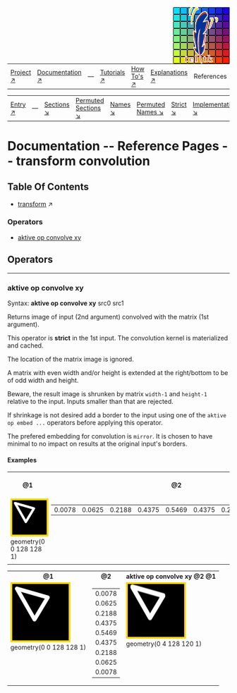 <img src='../assets/aktive-logo-128.png' style='float:right;'>

||||||||
|---|---|---|---|---|---|---|
|[Project ↗](../../README.md)|[Documentation ↗](../index.md)|&mdash;|[Tutorials ↗](../tutorials.md)|[How To's ↗](../howtos.md)|[Explanations ↗](../explanations.md)|References|

|||||||||
|---|---|---|---|---|---|---|---|
|[Entry ↗](index.md)|&mdash;|[Sections ↘](bysection.md)|[Permuted Sections ↘](bypsection.md)|[Names ↘](byname.md)|[Permuted Names ↘](bypname.md)|[Strict ↘](strict.md)|[Implementations ↘](bylang.md)|

# Documentation -- Reference Pages -- transform convolution

## Table Of Contents

  - [transform](transform.md) ↗


### Operators

 - [aktive op convolve xy](#op_convolve_xy)

## Operators

---
### <a name='op_convolve_xy'></a> aktive op convolve xy

Syntax: __aktive op convolve xy__ src0 src1

Returns image of input (2nd argument) convolved with the matrix (1st argument).

This operator is __strict__ in the 1st input. The convolution kernel is materialized and cached.

The location of the matrix image is ignored.

A matrix with even width and/or height is extended at the right/bottom to be of odd width and height.

Beware, the result image is shrunken by matrix `width-1` and `height-1` relative to the input. Inputs smaller than that are rejected.

If shrinkage is not desired add a border to the input using one of the `aktive op embed ...` operators before applying this operator.

The prefered embedding for convolution is `mirror`. It is chosen to have minimal to no impact on results at the original input's borders.


#### <a name='op_convolve_xy__examples'></a> Examples

<table><tr><th>@1</th><th>@2</th><th>aktive op convolve xy @2 @1</th></tr>
<tr><td valign='top'><img src='example-00203.gif' alt='@1' style='border:4px solid gold'><br>geometry(0 0 128 128 1)</td><td valign='top'><table><tr><td>0.0078</td><td>0.0625</td><td>0.2188</td><td>0.4375</td><td>0.5469</td><td>0.4375</td><td>0.2188</td><td>0.0625</td><td>0.0078</td></tr></table></td><td valign='top'><img src='example-00205.gif' alt='aktive op convolve xy @2 @1' style='border:4px solid gold'><br>geometry(4 0 120 128 1)</td></tr></table>

<table><tr><th>@1</th><th>@2</th><th>aktive op convolve xy @2 @1</th></tr>
<tr><td valign='top'><img src='example-00206.gif' alt='@1' style='border:4px solid gold'><br>geometry(0 0 128 128 1)</td><td valign='top'><table><tr><td>0.0078</td></tr><tr><td>0.0625</td></tr><tr><td>0.2188</td></tr><tr><td>0.4375</td></tr><tr><td>0.5469</td></tr><tr><td>0.4375</td></tr><tr><td>0.2188</td></tr><tr><td>0.0625</td></tr><tr><td>0.0078</td></tr></table></td><td valign='top'><img src='example-00208.gif' alt='aktive op convolve xy @2 @1' style='border:4px solid gold'><br>geometry(0 4 128 120 1)</td></tr></table>


